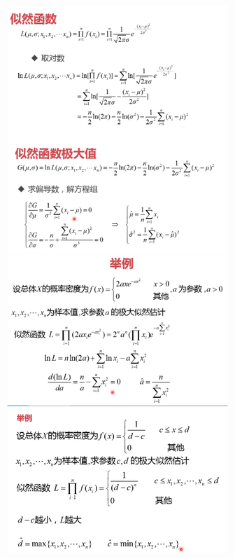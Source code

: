 ![](../photo/Pasted%20image%2020240604111254.png)
![](../photo/Pasted%20image%2020240604112017.png)
![](../photo/Pasted%20image%2020240604112110.png)
